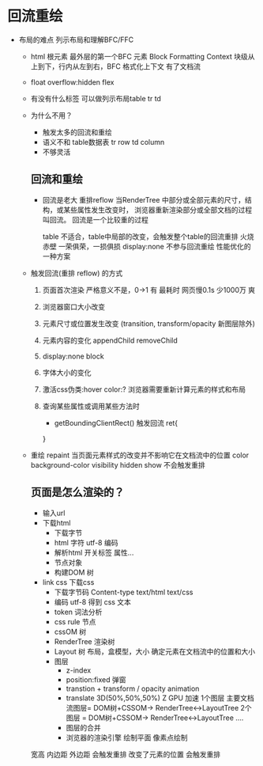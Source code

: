 # 回流重绘
- 布局的难点 列示布局和理解BFC/FFC
  - html 根元素 最外层的第一个BFC 元素
   Block Formatting Context  块级从上到下，行内从左到右，BFC 格式化上下文
   有了文档流
   - float overflow:hidden flex
   - 有没有什么标签 可以做列示布局table
   tr td 
   - 为什么不用？
     - 触发太多的回流和重绘
     - 语义不和 table数据表
       tr row
       td column
     - 不够灵活 

     ## 回流和重绘
     - 回流是老大 重排reflow
        当RenderTree 中部分或全部元素的尺寸，结构，或某些属性发生改变时，
        浏览器重新渲染部分或全部文档的过程叫回流。
        回流是一个比较重的过程

        table 不适合，table中局部的改变，会触发整个table的回流重排
        火烧赤壁 一荣俱荣，一损俱损
        display:none 不参与回流重绘 性能优化的一种方案
    - 触发回流(重排 reflow) 的方式
        1. 页面首次渲染 严格意义不是，0->1 有 最耗时
        网页慢0.1s 少1000万 爽
        2. 浏览器窗口大小改变
        3. 元素尺寸或位置发生改变 (transition, transform/opacity 新图层除外)
        4. 元素内容的变化
            appendChild removeChild
        5.  display:none block
        6. 字体大小的变化
        7. 激活css伪类:hover
           color:? 浏览器需要重新计算元素的样式和布局 
        8. 查询某些属性或调用某些方法时
           - getBoundingClientRect() 触发回流
           ret{

           }

     - 重绘      repaint 
       当页面元素样式的改变并不影响它在文档流中的位置
       color background-color visibility hidden show 不会触发重排

       ## 页面是怎么渲染的？
       - 输入url
       - 下载html 
          - 下载字节
          - html 字符 utf-8 编码
          - 解析html 开关标签 属性...
          - 节点对象 
          - 构建DOM 树
       - link css 下载css  
         - 下载字节码 Content-type text/html text/css
         - 编码 utf-8 得到 css 文本
         - token 词法分析 
         - css rule 节点 
         - cssOM 树 
         - RenderTree 渲染树
         - Layout 树
           布局，盒模型，大小 确定元素在文档流中的位置和大小
         - 图层 
           - z-index
           - position:fixed 弹窗
           - transtion + transform / opacity
           animation 
           - translate 3D(50%,50%,50%) Z GPU 加速
           1个图层 主要文档流图层= DOM树+CSSOM-> RenderTree<->LayoutTree
           2个图层 = DOM树+CSSOM-> RenderTree<->LayoutTree
           ....
           - 图层的合并  
           - 浏览器的渲染引擎 绘制平面 像素点绘制




       宽高 内边距 外边距  会触发重排
       改变了元素的位置  会触发重排
